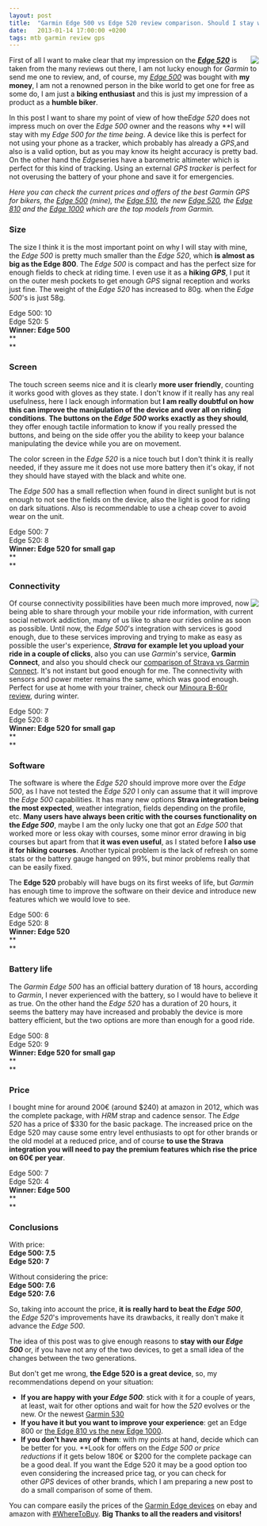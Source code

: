 ```yaml
---
layout: post
title:  "Garmin Edge 500 vs Edge 520 review comparison. Should I stay with the Edge 500?"
date:   2013-01-14 17:00:00 +0200
tags: mtb garmin review gps
---
```



<a href='http://www.putinyourbasket.com/Garmin%20Edge%20500'><img style="float: right;" src="https://i.imgur.com/ZAlc9GQm.jpg"></a>

First of all I want to make clear that my impression on the ***[Edge 520](http://www.putinyourbasket.com/us/Garmin%20Edge%20520)*** is taken from the many reviews out there, I am not lucky enough for *Garmin* to send me one to review, and, of course, my *[Edge 500](http://www.putinyourbasket.com/us/Garmin%20Edge%20500)* was bought with **my money**, I am not a renowned person in the bike world to get one for free as some do, I am just a **biking enthusiast** and this is just my impression of a product as a **humble biker**.

In this post I want to share my point of view of how the*Edge 520* does not impress much on over the *Edge 500* owner and the reasons why **I will stay with my *Edge 500 *for the time being**. A device like this is perfect for not using your phone as a tracker, which probably has already a *GPS*,and also is a valid option, but as you may know its height accuracy is pretty bad. On the other hand the *Edge*series have a barometric altimeter which is perfect for this kind of tracking. Using an external *GPS tracker* is perfect for not overusing the battery of your phone and save it for emergencies.

*Here you can check the current prices and offers of the best Garmin GPS for bikers, the [Edge 500](http://www.putinyourbasket.com/Edge%20500) (mine), the [Edge 510](http://www.putinyourbasket.com/us/Edge%20510), the new [Edge 520](http://www.putinyourbasket.com/us/Edge%20520), the [Edge 810](http://www.putinyourbasket.com/us/Edge%20810) and the [Edge 1000](http://www.putinyourbasket.com/us/Edge%201000) which are the top models from Garmin.*

### Size

The size I think it is the most important point on why I will stay with mine, the *Edge 500* is pretty much smaller than the *Edge 520*, which **is almost as big as the Edge 800**. The *Edge 500* is compact and has the perfect size for enough fields to check at riding time. I even use it as a **hiking *GPS***, I put it on the outer mesh pockets to get enough *GPS* signal reception and works just fine. The weight of the *Edge 520* has increased to 80g. when the *Edge 500*'s is just 58g.

Edge 500: 10\
Edge 520: 5\
**Winner: Edge 500**\
**\
**

### Screen

The touch screen seems nice and it is clearly **more user friendly**, counting it works good with gloves as they state. I don't know if it really has any real usefulness, here I lack enough information but **I am really doubtful on how this can improve the manipulation of the device and over all on riding conditions**. **The buttons on the *Edge 500* works exactly as they should**, they offer enough tactile information to know if you really pressed the buttons, and being on the side offer you the ability to keep your balance manipulating the device while you are on movement.

The color screen in the *Edge 520* is a nice touch but I don't think it is really needed, if they assure me it does not use more battery then it's okay, if not they should have stayed with the black and white one.

The *Edge 500* has a small reflection when found in direct sunlight but is not enough to not see the fields on the device, also the light is good for riding on dark situations. Also is recommendable to use a cheap cover to avoid wear on the unit.

Edge 500: 7\
Edge 520: 8\
**Winner: Edge 520 for small gap**\
**\
**

### Connectivity
<a href='http://www.putinyourbasket.com/us/garmin%20edge%20cover'><img style="float: right;" src="https://i.imgur.com/XXJzySPm.jpg"></a>

Of course connectivity possibilities have been much more improved, now being able to share through your mobile your ride information, with current social network addiction, many of us like to share our rides online as soon as possible. Until now, the *Edge 500*'s integration with services is good enough, due to these services improving and trying to make as easy as possible the user's experience, ***Strava* for example let you upload your ride in a couple of clicks**, also you can use *Garmin*'s service, **Garmin Connect**, and also you should check our [comparison of Strava vs Garmin Connect](http://reviews.putinyourbasket.com/2013/09/strava-vs-garmin-connect-review-of-best-track-analyzers.html). It's not instant but good enough for me. The connectivity with sensors and power meter remains the same, which was good enough. Perfect for use at home with your trainer, check our [Minoura B-60r review](http://reviews.putinyourbasket.com/2013/01/minoura-b60-r-magnetic-trainer-review-best-for-money.html), during winter.

Edge 500: 7\
Edge 520: 8\
**Winner: Edge 520 for small gap**\
**\
**

### Software

The software is where the *Edge 520* should improve more over the *Edge 500*, as I have not tested the *Edge 520* I only can assume that it will improve the *Edge 500* capabilities. It has many new options **Strava integration being the most expected**, weather integration, fields depending on the profile, etc. **Many users have always been critic with the courses functionality on the *Edge 500***, maybe I am the only lucky one that got an *Edge 500* that worked more or less okay with courses, some minor error drawing in big courses but apart from that **it was even useful**, as I stated before **I also use it for hiking courses**. Another typical problem is the lack of refresh on some stats or the battery gauge hanged on 99%, but minor problems really that can be easily fixed.

The **Edge 520** probably will have bugs on its first weeks of life, but *Garmin* has enough time to improve the software on their device and introduce new features which we would love to see.

Edge 500: 6\
Edge 520: 8\
**Winner: Edge 520**\
**\
**

### Battery life

The *Garmin Edge 500* has an official battery duration of 18 hours, according to *Garmin*, I never experienced with the battery, so I would have to believe it as true. On the other hand the *Edge 520* has a duration of 20 hours, it seems the battery may have increased and probably the device is more battery efficient, but the two options are more than enough for a good ride.

Edge 500: 8\
Edge 520: 9\
**Winner: Edge 520 for small gap**\
**\
**

### Price

I bought mine for around 200€ (around $240) at amazon in 2012, which was the complete package, with *HRM* strap and cadence sensor. The *Edge 520* has a price of $330 for the basic package. The increased price on the Edge 520 may cause some entry level enthusiasts to opt for other brands or the old model at a reduced price, and of course **to use the Strava integration you will need to pay the premium features which rise the price on 60€ per year**.

Edge 500: 7\
Edge 520: 4\
**Winner: Edge 500**\
**\
**

### Conclusions

With price:\
**Edge 500: 7.5**\
**Edge 520: 7**

Without considering the price:\
**Edge 500: 7.6**\
**Edge 520: 7.6**

So, taking into account the price, **it** **is really hard to beat the *Edge 500***, the *Edge 520*'s improvements have its drawbacks, it really don't make it advance the *Edge 500*.

The idea of this post was to give enough reasons to **stay with our *Edge 500*** or, if you have not any of the two devices, to get a small idea of the changes between the two generations.

But don't get me wrong, **the Edge 520 is a great device**, so, my recommendations depend on your situation:

- **If you are happy with your *Edge 500***: stick with it for a couple of years, at least, wait for other options and wait for how the *520* evolves or the new. Or the newest [Garmin 530](/2022/12/28/garmin-edge-530-long-term-review.html)
- **If you have it but you want to improve your experience**: get an Edge 800 or [the Edge 810 vs the new Edge 1000](http://reviews.putinyourbasket.com/2014/07/garmin-edge-1000-vs-810-high-end-bike-gps-maps-routes.html).
- **If you don't have any of them**: with my points at hand, decide which can be better for you. **Look for offers on the *Edge 500 *or price reductions** if it gets below 180€ or $200 for the complete package can be a good deal. If you want the Edge 520 it may be a good option too even considering the increased price tag, or you can check for other *GPS* devices of other brands, which I am preparing a new post to do a small comparison of some of them.

You can compare easily the prices of the [Garmin Edge devices](http://www.putinyourbasket.com/garmin%20edge) on ebay and amazon with [#WhereToBuy](http://www.putinyourbasket.com/). **Big Thanks to all the readers and visitors!**
